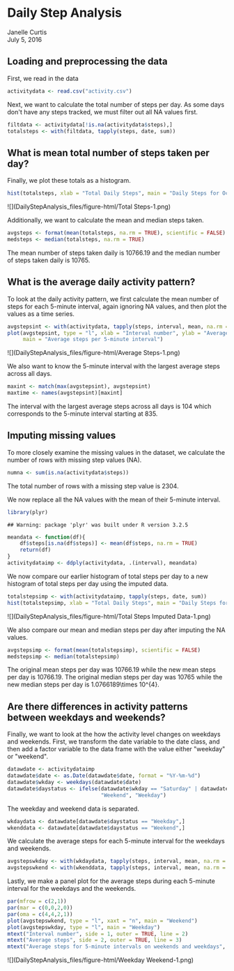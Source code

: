 # Daily Step Analysis
Janelle Curtis  
July 5, 2016  

## Loading and preprocessing the data

First, we read in the data

```r
activitydata <- read.csv("activity.csv")
```

Next, we want to calculate the total number of steps per day.  As some days don't
have any steps tracked, we must filter out all NA values first.

```r
filtdata <- activitydata[!is.na(activitydata$steps),]
totalsteps <- with(filtdata, tapply(steps, date, sum))
```

## What is mean total number of steps taken per day?

Finally, we plot these totals as a histogram.

```r
hist(totalsteps, xlab = "Total Daily Steps", main = "Daily Steps for October and November 2012")
```

![](DailyStepAnalysis_files/figure-html/Total Steps-1.png)<!-- -->

Additionally, we want to calculate the mean and median steps taken.

```r
avgsteps <- format(mean(totalsteps, na.rm = TRUE), scientific = FALSE)
medsteps <- median(totalsteps, na.rm = TRUE)
```

The mean number of steps taken daily is 10766.19 and the median number of 
steps taken daily is 10765.

## What is the average daily activity pattern?

To look at the daily activity pattern, we first calculate the mean
number of steps for each 5-minute interval, again ignoring NA values,
and then plot the values as a time series.

```r
avgstepsint <- with(activitydata, tapply(steps, interval, mean, na.rm = TRUE))
plot(avgstepsint, type = "l", xlab = "Interval number", ylab = "Average steps", 
     main = "Average steps per 5-minute interval")
```

![](DailyStepAnalysis_files/figure-html/Average Steps-1.png)<!-- -->

We also want to know the 5-minute interval with the largest average steps across
all days.

```r
maxint <- match(max(avgstepsint), avgstepsint)
maxtime <- names(avgstepsint)[maxint]
```

The interval with the largest average steps across all days is 104 which
corresponds to the 5-minute interval starting at 835.


## Imputing missing values

To more closely examine the missing values in the dataset, we calculate the
number of rows with missing step values (NA).

```r
numna <- sum(is.na(activitydata$steps))
```

The total number of rows with a missing step value is 2304.

We now replace all the NA values with the mean of their 5-minute interval.

```r
library(plyr)
```

```
## Warning: package 'plyr' was built under R version 3.2.5
```

```r
meandata <- function(df){
    df$steps[is.na(df$steps)] <- mean(df$steps, na.rm = TRUE)
    return(df)
}
activitydataimp <- ddply(activitydata, .(interval), meandata)
```

We now compare our earlier histogram of total steps per day to a new histogram
of total steps per day using the imputed data.

```r
totalstepsimp <- with(activitydataimp, tapply(steps, date, sum))
hist(totalstepsimp, xlab = "Total Daily Steps", main = "Daily Steps for October and November 2012")
```

![](DailyStepAnalysis_files/figure-html/Total Steps Imputed Data-1.png)<!-- -->

We also compare our mean and median steps per day after imputing the NA values.

```r
avgstepsimp <- format(mean(totalstepsimp), scientific = FALSE)
medstepsimp <- median(totalstepsimp)
```

The original mean steps per day was 10766.19 while the new mean steps per day is 10766.19.
The original median steps per day was 10765 while the new median steps per day is 1.0766189\times 10^{4}.

## Are there differences in activity patterns between weekdays and weekends?

Finally, we want to look at the how the activity level changes on weekdays and weekends.
First, we transform the date variable to the date class, and then add a factor variable
to the data frame with the value either "weekday" or "weekend".

```r
datawdate <- activitydataimp
datawdate$date <- as.Date(datawdate$date, format = "%Y-%m-%d")
datawdate$wkday <- weekdays(datawdate$date)
datawdate$daystatus <- ifelse(datawdate$wkday == "Saturday" | datawdate$wkday == "Sunday", 
                              "Weekend", "Weekday")
```

The weekday and weekend data is separated.

```r
wkdaydata <- datawdate[datawdate$daystatus == "Weekday",]
wkenddata <- datawdate[datawdate$daystatus == "Weekend",]
```

We calculate the average steps for each 5-minute interval for the weekdays and weekends.

```r
avgstepswkday <- with(wkdaydata, tapply(steps, interval, mean, na.rm = TRUE))
avgstepswkend <- with(wkenddata, tapply(steps, interval, mean, na.rm = TRUE))
```

Lastly, we make a panel plot for the average steps during each 5-minute interval for 
the weekdays and the weekends.

```r
par(mfrow = c(2,1))
par(mar = c(0,0,2,0))
par(oma = c(4,4,2,1))
plot(avgstepswkend, type = "l", xaxt = "n", main = "Weekend")
plot(avgstepswkday, type = "l", main = "Weekday")
mtext("Interval number", side = 1, outer = TRUE, line = 2)
mtext("Average steps", side = 2, outer = TRUE, line = 3)
mtext("Average steps for 5-minute intervals on weekends and weekdays", side = 3, outer = TRUE)
```

![](DailyStepAnalysis_files/figure-html/Weekday Weekend-1.png)<!-- -->
